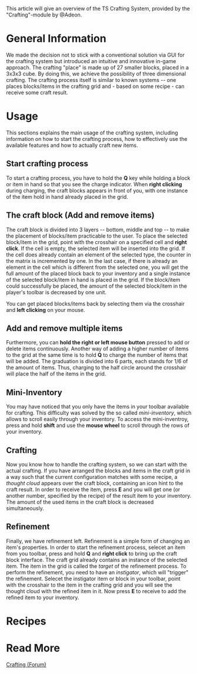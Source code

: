 This article will give an overview of the TS Crafting System, provided by the "Crafting"-module by @Adeon.

# General Information
We made the decision not to stick with a conventional solution via GUI for the crafting system but introduced an intuitive and innovative in-game approach. 
The crafting "place" is made up of 27 smaller blocks, placed in a 3x3x3 cube. By doing this, we achieve the possibility of three dimensional crafting. The crafting process itself is similar to known systems -- one places blocks/items in the crafting grid and - based on some recipe - can receive some craft result.

# Usage
This sections explains the main usage of the crafting system, including information on how to start the crafting process, how to effectively use the available features and how to actually craft new items.

## Start crafting process
To start a crafting process, you have to hold the **Q** key while holding a block or item in hand so that you see the charge indicator. When **right clicking** during charging, the craft blocks appears in front of you, with one instance of the item hold in hand already placed in the grid.

## The craft block (Add and remove items)
The craft block is divided into 3 layers -- bottom, middle and top -- to make the placement of blocks/item practicable to the user. To place the selected block/item in the grid, point with the crosshair on a specified cell and **right click**. If the cell is empty, the selected item will be inserted into the grid. If the cell does already contain an element of the selected type, the counter in the matrix is incremented by one. In the last case, if there is already an element in the cell which is different from the selected one, you will get the full amount of the placed block back to your inventory and a single instance of the selected block/item in hand is placed in the grid. 
If the block/item could successfully be placed, the amount of the selected block/item in the player's toolbar is decreased by one unit.

You can get placed blocks/items back by selecting them via the crosshair and **left clicking** on your mouse. 

## Add and remove multiple items
Furthermore, you can **hold the right or left mouse button** pressed to add or delete items continuously. Another way of adding a higher number of items to the grid at the same time is to hold **Q** to charge the number of items that will be added. The graduation is divided into 6 parts, each stands for 1/6 of the amount of items. Thus, charging to the half circle around the crosshair will place the half of the items in the grid. 

## Mini-Inventory
You may have noticed that you only have the items in your toolbar available for crafting. This difficulty was solved by the so called _mini-inventory_, which allows to scroll easily through your inventory. To access the mini-inventroy, press and hold **shift** and use the **mouse wheel** to scroll through the rows of your inventory. 

## Crafting
Now you know how to handle the crafting system, so we can start with the actual crafting. If you have arranged the blocks and items in the craft grid in a way such that the current configuration matches with some recipe, a _thought cloud_ appears over the craft block, containing an icon hint to the craft result. 
In order to receive the item, press **E** and you will get one (or another number, specified by the recipe) of the result item to your inventory. The amount of the used items in the craft block is decreased simultaneously.

## Refinement
Finally, we have refinement left. Refinement is a simple form of changing an item's properties. In order to start the refinement process, selecet an item from you toolbar, press and hold **Q** and **right click** to bring up the craft block interface. The craft grid already contains an instance of the selected item. The item in the grid is called the _target_ of the refinement process. To perform the refinement, you need to have an _instigator_, which will "trigger" the refinement. Selecet the instigator item or block in your toolbar, point with the crosshair to the item in the crafting grid and you will see the thought cloud with the refined item in it. Now press **E** to receive to add the refined item to your inventory.

# Recipes

# Read More
[Crafting (Forum)](http://forum.movingblocks.net/threads/crafting.247/)
